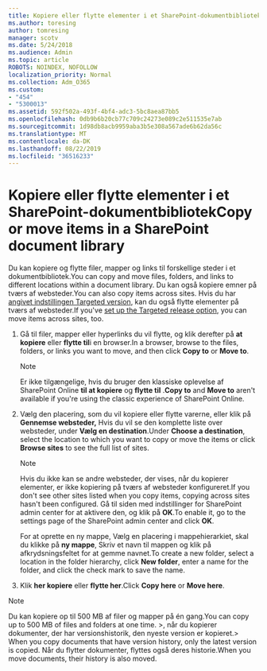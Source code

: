 ```yaml
---
title: Kopiere eller flytte elementer i et SharePoint-dokumentbibliotek
ms.author: toresing
author: tomresing
manager: scotv
ms.date: 5/24/2018
ms.audience: Admin
ms.topic: article
ROBOTS: NOINDEX, NOFOLLOW
localization_priority: Normal
ms.collection: Adm_O365
ms.custom:
- "454"
- "5300013"
ms.assetid: 592f502a-493f-4bf4-adc3-5bc8aea87bb5
ms.openlocfilehash: 0db9b6b20cb77c709c24273e089c2e511535e7ab
ms.sourcegitcommit: 1d98db8acb9959aba3b5e308a567ade6b62da56c
ms.translationtype: MT
ms.contentlocale: da-DK
ms.lasthandoff: 08/22/2019
ms.locfileid: "36516233"
---
```

# <a name="copy-or-move-items-in-a-sharepoint-document-library"></a><span data-ttu-id="b5ff8-102">Kopiere eller flytte elementer i et SharePoint-dokumentbibliotek</span><span class="sxs-lookup"><span data-stu-id="b5ff8-102">Copy or move items in a SharePoint document library</span></span>

<span data-ttu-id="b5ff8-103">Du kan kopiere og flytte filer, mapper og links til forskellige steder i et dokumentbibliotek.</span><span class="sxs-lookup"><span data-stu-id="b5ff8-103">You can copy and move files, folders, and links to different locations within a document library.</span></span> <span data-ttu-id="b5ff8-104">Du kan også kopiere emner på tværs af websteder.</span><span class="sxs-lookup"><span data-stu-id="b5ff8-104">You can also copy items across sites.</span></span> <span data-ttu-id="b5ff8-105">Hvis du har [angivet indstillingen Targeted version](https://go.microsoft.com/fwlink/?linkid=622980), kan du også flytte elementer på tværs af websteder.</span><span class="sxs-lookup"><span data-stu-id="b5ff8-105">If you've [set up the Targeted release option](https://go.microsoft.com/fwlink/?linkid=622980), you can move items across sites, too.</span></span>
  
1. <span data-ttu-id="b5ff8-106">Gå til filer, mapper eller hyperlinks du vil flytte, og klik derefter på **at kopiere** eller **flytte til**i en browser.</span><span class="sxs-lookup"><span data-stu-id="b5ff8-106">In a browser, browse to the files, folders, or links you want to move, and then click **Copy to** or **Move to**.</span></span>

    > [!NOTE]
    > <span data-ttu-id="b5ff8-107">Er ikke tilgængelige, hvis du bruger den klassiske oplevelse af SharePoint Online **til at kopiere** og **flytte til** .</span><span class="sxs-lookup"><span data-stu-id="b5ff8-107">**Copy to** and **Move to** aren't available if you're using the classic experience of SharePoint Online.</span></span>
  
2. <span data-ttu-id="b5ff8-108">Vælg den placering, som du vil kopiere eller flytte varerne, eller klik på **Gennemse websteder,** Hvis du vil se den komplette liste over websteder, under **Vælg en destination**.</span><span class="sxs-lookup"><span data-stu-id="b5ff8-108">Under **Choose a destination**, select the location to which you want to copy or move the items or click **Browse sites** to see the full list of sites.</span></span>

    > [!NOTE]
    > <span data-ttu-id="b5ff8-109">Hvis du ikke kan se andre websteder, der vises, når du kopierer elementer, er ikke kopiering på tværs af websteder konfigureret.</span><span class="sxs-lookup"><span data-stu-id="b5ff8-109">If you don't see other sites listed when you copy items, copying across sites hasn't been configured.</span></span> <span data-ttu-id="b5ff8-110">Gå til siden med indstillinger for SharePoint admin center for at aktivere den, og klik på **OK**.</span><span class="sxs-lookup"><span data-stu-id="b5ff8-110">To enable it, go to the settings page of the SharePoint admin center and click **OK**.</span></span>
  
    <span data-ttu-id="b5ff8-111">For at oprette en ny mappe, Vælg en placering i mappehierarkiet, skal du klikke på **ny mappe**, Skriv et navn til mappen og klik på afkrydsningsfeltet for at gemme navnet.</span><span class="sxs-lookup"><span data-stu-id="b5ff8-111">To create a new folder, select a location in the folder hierarchy, click **New folder**, enter a name for the folder, and click the check mark to save the name.</span></span>

3. <span data-ttu-id="b5ff8-112">Klik **her kopiere** eller **flytte her**.</span><span class="sxs-lookup"><span data-stu-id="b5ff8-112">Click **Copy here** or **Move here**.</span></span>

> [!NOTE]
> <span data-ttu-id="b5ff8-113">Du kan kopiere op til 500 MB af filer og mapper på én gang.</span><span class="sxs-lookup"><span data-stu-id="b5ff8-113">You can copy up to 500 MB of files and folders at one time.</span></span> <span data-ttu-id="b5ff8-114">>, når du kopierer dokumenter, der har versionshistorik, den nyeste version er kopieret.</span><span class="sxs-lookup"><span data-stu-id="b5ff8-114">>  When you copy documents that have version history, only the latest version is copied.</span></span> <span data-ttu-id="b5ff8-115">Når du flytter dokumenter, flyttes også deres historie.</span><span class="sxs-lookup"><span data-stu-id="b5ff8-115">When you move documents, their history is also moved.</span></span>
  
